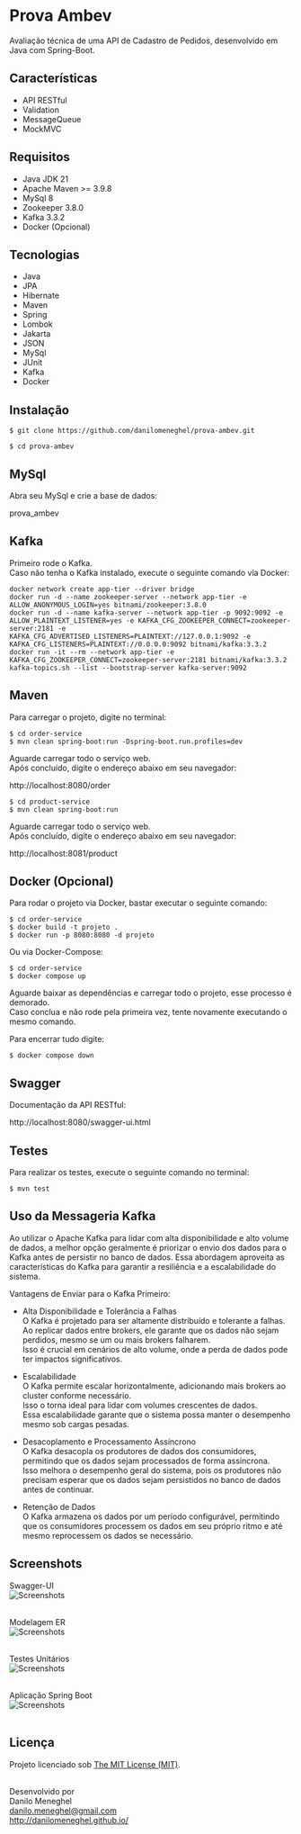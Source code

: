 # Prova Ambev

Avaliação técnica de uma API de Cadastro de Pedidos, desenvolvido em Java com Spring-Boot.


## Características

- API RESTful
- Validation
- MessageQueue
- MockMVC


## Requisitos

- Java JDK 21
- Apache Maven >= 3.9.8
- MySql 8
- Zookeeper 3.8.0
- Kafka 3.3.2
- Docker (Opcional)


## Tecnologias

- Java
- JPA
- Hibernate
- Maven
- Spring
- Lombok
- Jakarta
- JSON
- MySql
- JUnit
- Kafka
- Docker


## Instalação

```
$ git clone https://github.com/danilomeneghel/prova-ambev.git

$ cd prova-ambev
```


## MySql

Abra seu MySql e crie a base de dados:

prova_ambev


## Kafka

Primeiro rode o Kafka.<br>
Caso não tenha o Kafka instalado, execute o seguinte comando via Docker:

```
docker network create app-tier --driver bridge
docker run -d --name zookeeper-server --network app-tier -e ALLOW_ANONYMOUS_LOGIN=yes bitnami/zookeeper:3.8.0
docker run -d --name kafka-server --network app-tier -p 9092:9092 -e ALLOW_PLAINTEXT_LISTENER=yes -e KAFKA_CFG_ZOOKEEPER_CONNECT=zookeeper-server:2181 -e KAFKA_CFG_ADVERTISED_LISTENERS=PLAINTEXT://127.0.0.1:9092 -e KAFKA_CFG_LISTENERS=PLAINTEXT://0.0.0.0:9092 bitnami/kafka:3.3.2
docker run -it --rm --network app-tier -e KAFKA_CFG_ZOOKEEPER_CONNECT=zookeeper-server:2181 bitnami/kafka:3.3.2 kafka-topics.sh --list --bootstrap-server kafka-server:9092
```


## Maven

Para carregar o projeto, digite no terminal:

```
$ cd order-service
$ mvn clean spring-boot:run -Dspring-boot.run.profiles=dev
```

Aguarde carregar todo o serviço web. <br>
Após concluído, digite o endereço abaixo em seu navegador: <br>

http://localhost:8080/order <br>


```
$ cd product-service
$ mvn clean spring-boot:run
```

Aguarde carregar todo o serviço web. <br>
Após concluído, digite o endereço abaixo em seu navegador: <br>

http://localhost:8081/product <br>


## Docker (Opcional)

Para rodar o projeto via Docker, bastar executar o seguinte comando:

```
$ cd order-service
$ docker build -t projeto .
$ docker run -p 8080:8080 -d projeto
```

Ou via Docker-Compose:

```
$ cd order-service
$ docker compose up
```

Aguarde baixar as dependências e carregar todo o projeto, esse processo é demorado. <br>
Caso conclua e não rode pela primeira vez, tente novamente executando o mesmo comando. <br>

Para encerrar tudo digite:

```
$ docker compose down
```


## Swagger

Documentação da API RESTful:

http://localhost:8080/swagger-ui.html


## Testes

Para realizar os testes, execute o seguinte comando no terminal:

```
$ mvn test
```


## Uso da Messageria Kafka

Ao utilizar o Apache Kafka para lidar com alta disponibilidade e alto volume de dados, a melhor opção geralmente é priorizar o envio dos dados para o Kafka antes de persistir no banco de dados. Essa abordagem aproveita as características do Kafka para garantir a resiliência e a escalabilidade do sistema.<br> 

Vantagens de Enviar para o Kafka Primeiro:<br> 

- Alta Disponibilidade e Tolerância a Falhas<br>
O Kafka é projetado para ser altamente distribuído e tolerante a falhas.<br> 
Ao replicar dados entre brokers, ele garante que os dados não sejam perdidos, mesmo se um ou mais brokers falharem.<br>
Isso é crucial em cenários de alto volume, onde a perda de dados pode ter impactos significativos.<br>

- Escalabilidade<br>
O Kafka permite escalar horizontalmente, adicionando mais brokers ao cluster conforme necessário.<br> 
Isso o torna ideal para lidar com volumes crescentes de dados.<br>
Essa escalabilidade garante que o sistema possa manter o desempenho mesmo sob cargas pesadas.<br>

- Desacoplamento e Processamento Assíncrono<br>
O Kafka desacopla os produtores de dados dos consumidores, permitindo que os dados sejam processados de forma assíncrona.<br>
Isso melhora o desempenho geral do sistema, pois os produtores não precisam esperar que os dados sejam persistidos no banco de dados antes de continuar.<br>

- Retenção de Dados<br>
O Kafka armazena os dados por um período configurável, permitindo que os consumidores processem os dados em seu próprio ritmo e até mesmo reprocessem os dados se necessário.


## Screenshots

Swagger-UI <br>
![Screenshots](screenshots/screenshot01.png) <br><br>

Modelagem ER <br>
![Screenshots](screenshots/screenshot02.png) <br><br>

Testes Unitários <br>
![Screenshots](screenshots/screenshot03.png) <br><br>

Aplicação Spring Boot <br>
![Screenshots](screenshots/screenshot04.png) <br><br>


## Licença

Projeto licenciado sob <a href="LICENSE">The MIT License (MIT)</a>.<br><br>


Desenvolvido por<br>
Danilo Meneghel<br>
danilo.meneghel@gmail.com<br>
http://danilomeneghel.github.io/<br>
